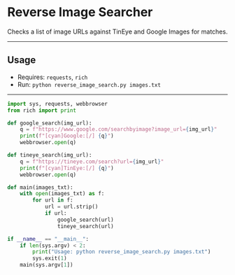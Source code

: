 # Reverse Image Searcher

Checks a list of image URLs against TinEye and Google Images for matches.

---

## Usage
- Requires: `requests`, `rich`
- Run: `python reverse_image_search.py images.txt`

---

```python
import sys, requests, webbrowser
from rich import print

def google_search(img_url):
    q = f"https://www.google.com/searchbyimage?image_url={img_url}"
    print(f"[cyan]Google:[/] {q}")
    webbrowser.open(q)

def tineye_search(img_url):
    q = f"https://tineye.com/search?url={img_url}"
    print(f"[cyan]TinEye:[/] {q}")
    webbrowser.open(q)

def main(images_txt):
    with open(images_txt) as f:
        for url in f:
            url = url.strip()
            if url:
                google_search(url)
                tineye_search(url)

if __name__ == "__main__":
    if len(sys.argv) < 2:
        print("Usage: python reverse_image_search.py images.txt")
        sys.exit(1)
    main(sys.argv[1])
```
